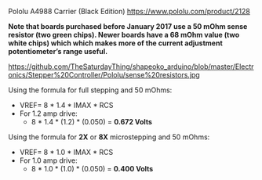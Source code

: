 Pololu A4988 Carrier (Black Edition)
https://www.pololu.com/product/2128

__Note that boards purchased before January 2017 use a 50 mOhm sense resistor (two green chips).
Newer boards have a 68 mOhm value (two white chips) which which makes more of the current adjustment potentiometer’s range useful.__

https://github.com/TheSaturdayThing/shapeoko_arduino/blob/master/Electronics/Stepper%20Controller/Pololu/sense%20resistors.jpg

Using the formula for full stepping and 50 mOhms:
* VREF= 8 * 1.4 * IMAX * RCS
* For 1.2 amp drive:
  * 8 * 1.4 * (1.2) * (0.050) = __0.672 Volts__

Using the formula for __2X__ or __8X__ microstepping and 50 mOhms:
* VREF= 8 * 1.0 * IMAX * RCS
* For 1.0 amp drive:
  * 8 * 1.0 * (1.0) * (0.050) = __0.400 Volts__
